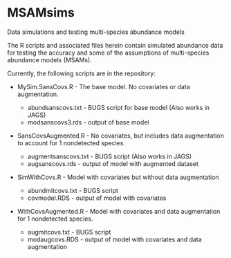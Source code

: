 # MSAMsims
Data simulations and testing multi-species abundance models

The R scripts and associated files herein contain simulated abundance data for testing the accuracy and some of the assumptions of multi-species abundance models (MSAMs). 

Currently, the following scripts are in the repository:
* MySim.SansCovs.R - The base model. No covariates or data augmentation.
  - abundsanscovs.txt - BUGS script for base model (Also works in JAGS)
  - modsanscovs3.rds - output of base model

* SansCovsAugmented.R - No covariates, but includes data augmentation to account for 1 nondetected species.
  - augmentsanscovs.txt - BUGS script (Also works in JAGS)
  - augsanscovs.rds - output of model with augmented dataset
  
* SimWithCovs.R - Model with covariates but without data augmentation
  - abundmitcovs.txt - BUGS script
  - covmodel.RDS - output of model with covariates

* WithCovsAugmented.R - Model with covariates and data augmentation for 1 nondetected species.
  - augmitcovs.txt - BUGS script
  - modaugcovs.RDS - output of model with covariates and data augmentation
